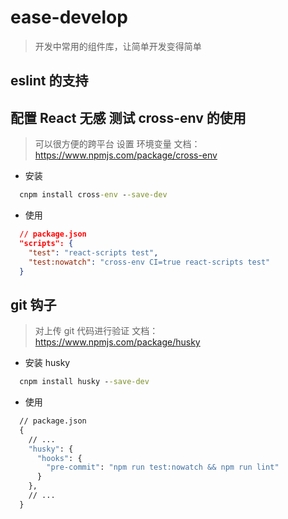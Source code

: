 # ease-develop

> 开发中常用的组件库，让简单开发变得简单


## eslint 的支持

## 配置 React 无感 测试 cross-env 的使用

> 可以很方便的跨平台 设置 环境变量 文档： https://www.npmjs.com/package/cross-env

+ 安装

```cmd
  cnpm install cross-env --save-dev
```

+ 使用

```json
  // package.json 
  "scripts": {
    "test": "react-scripts test",
    "test:nowatch": "cross-env CI=true react-scripts test"
  }
```

## git 钩子


> 对上传 git 代码进行验证 文档： https://www.npmjs.com/package/husky

+ 安装 husky

```cmd
  cnpm install husky --save-dev
```

+ 使用

```cmd
  // package.json 
  {
    // ...
    "husky": {
      "hooks": {
        "pre-commit": "npm run test:nowatch && npm run lint"
      }
    },
    // ...
  }
```
